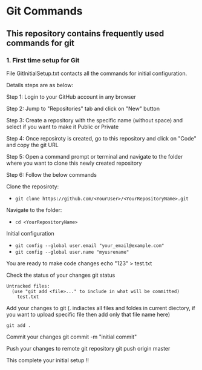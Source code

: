 # Git Commands

## This repository contains frequently used commands for git

### **1. First time setup for Git**

 File GitInitialSetup.txt contacts all the commands for initial configuration.

 Details steps are as below:

  Step 1: Login to your GitHub account in any browser

  Step 2: Jump to "Repositories" tab and click on "New" button

  Step 3: Create a repository with the specific name (without space) and select if you want to make it Public or Private

  Step 4: Once reposiroty is created, go to this repository and click on "Code" and copy the git URL

  Step 5: Open a command prompt or terminal and navigate to the folder where you want to clone this newly created repository

  Step 6: Follow the below commands

   Clone the reposiroty:
   * ```git clone https://github.com/<YourUser>/<YourRepositoryName>.git ```

   Navigate to the folder:
   * ``` cd <YourRepositoryName> ```
  
   Initial configuration
   * ```git config --global user.email "your_email@example.com" ```
   * ```git config --global user.name "myusrename"  ```
   
   You are ready to make code changes
    echo "123" > test.txt
   
   Check the status of your changes
    git status

    Untracked files:
      (use "git add <file>..." to include in what will be committed)
        test.txt
   
   Add your changes to git (. indiactes all files and foldes in current diectory, if you want to upload specific file then add only that file name here)
    
    git add .
   
   Commit your changes
    git commit -m "initial commit"
   
   Push your changes to remote git repository
    git push origin master
    
This complete your initial setup !!
